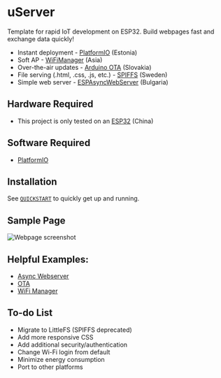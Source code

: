 # uServer

Template for rapid IoT development on ESP32. Build webpages fast and exchange data quickly!

* Instant deployment - <a href="https://github.com/platformio/platformio-core">PlatformIO</a> (Estonia)
* Soft AP - <a href="https://github.com/tzapu/WiFiManager/">WiFiManager</a> (Asia)
* Over-the-air updates - <a href="https://github.com/espressif/arduino-esp32/tree/master/libraries/ArduinoOTA">Arduino OTA</a> (Slovakia)
* File serving (.html, .css, .js, etc.) - <a href="https://github.com/pellepl/spiffs">SPIFFS</a> (Sweden)
* Simple web server - <a href="https://github.com/me-no-dev/ESPAsyncWebServer">ESPAsyncWebServer</a> (Bulgaria)

## Hardware Required

* This project is only tested on an <a href="https://www.mouser.com/ProductDetail/Espressif-Systems/ESP32-DevKitC-32UE/?qs=GedFDFLaBXFguOYDKoZ3jA%3D%3D">ESP32</a> (China)

## Software Required

* <a href="https://github.com/platformio/platformio-core">PlatformIO</a>

## Installation

See [`QUICKSTART`](QUICKSTART.md) to quickly get up and running.

## Sample Page

![Webpage screenshot](https://drive.google.com/uc?id=18oRyFornn44xHVyPGCcWwTIvMA_0hs_T)

## Helpful Examples:

* <a href="https://github.com/me-no-dev/ESPAsyncWebServer/blob/master/examples/simple_server/simple_server.ino">Async Webserver</a>
* <a href="https://github.com/espressif/arduino-esp32/blob/master/libraries/ArduinoOTA/examples/BasicOTA/BasicOTA.ino">OTA</a>
* <a href="https://github.com/tzapu/WiFiManager/blob/master/examples/Basic/Basic.ino">WiFi Manager</a>

## To-do List

* Migrate to LittleFS (SPIFFS deprecated)
* Add more responsive CSS
* Add additional security/authentication
* Change Wi-Fi login from default
* Minimize energy consumption
* Port to other platforms
